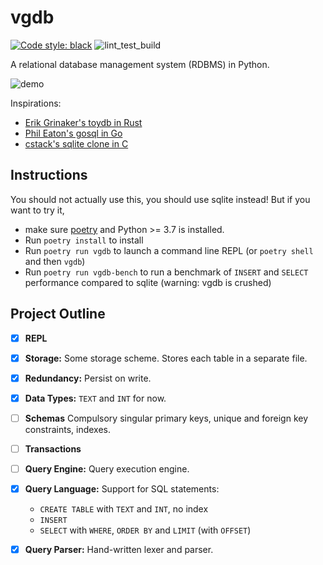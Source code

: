 # vgdb

[![Code style: black](https://img.shields.io/badge/code%20style-black-000000.svg)](https://github.com/psf/black)
![lint_test_build](https://github.com/vegarsti/vgdb/workflows/lint_test_build/badge.svg)

A relational database management system (RDBMS) in Python.

![demo](https://user-images.githubusercontent.com/5699893/83227329-3549b780-a184-11ea-819a-afa4c61d5cb2.gif)

Inspirations:
- [Erik Grinaker's toydb in Rust](https://github.com/erikgrinaker/toydb)
- [Phil Eaton's gosql in Go](https://notes.eatonphil.com/database-basics.html)
- [cstack's sqlite clone in C](https://cstack.github.io/db_tutorial/)

## Instructions
You should not actually use this, you should use sqlite instead! But if you want to try it,

- make sure [poetry](https://github.com/python-poetry/poetry) and Python >= 3.7 is installed.
- Run `poetry install` to install
- Run `poetry run vgdb` to launch a command line REPL (or `poetry shell` and then `vgdb`)
- Run `poetry run vgdb-bench` to run a benchmark of `INSERT` and `SELECT` performance compared to sqlite (warning: vgdb is crushed)


## Project Outline

- [x] **REPL** 

- [x] **Storage:** Some storage scheme. Stores each table in a separate file.

- [x] **Redundancy:** Persist on write.

- [x] **Data Types:** `TEXT` and `INT` for now.

- [ ] **Schemas** Compulsory singular primary keys, unique and foreign key constraints, indexes.

- [ ] **Transactions**

- [ ] **Query Engine:** Query execution engine.

- [x] **Query Language:** Support for SQL statements: 
    - `CREATE TABLE` with `TEXT` and `INT`, no index
    - `INSERT`
    - `SELECT` with `WHERE`, `ORDER BY` and `LIMIT` (with `OFFSET`)

- [x] **Query Parser:** Hand-written lexer and parser.
